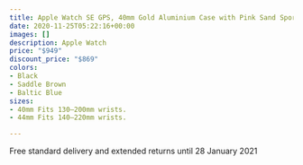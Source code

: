 ```yaml
---
title: Apple Watch SE GPS, 40mm Gold Aluminium Case with Pink Sand Sport Band - Regular
date: 2020-11-25T05:22:16+00:00
images: []
description: Apple Watch
price: "$949"
discount_price: "$869"
colors:
- Black
- Saddle Brown
- Baltic Blue
sizes:
- 40mm Fits 130–200mm wrists.
- 44mm Fits 140–220mm wrists.

---
```

Free standard delivery and extended returns until 28 January 2021